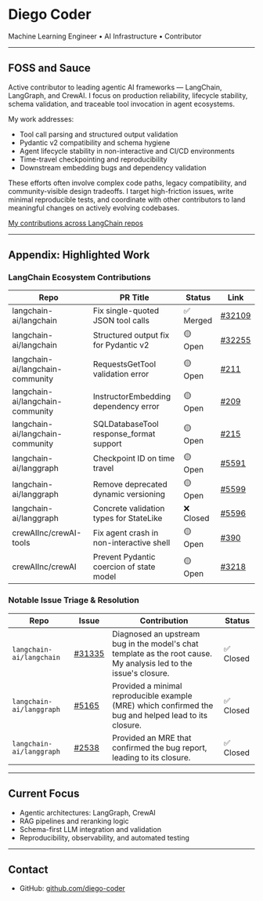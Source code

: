 # Diego Coder

Machine Learning Engineer • AI Infrastructure • Contributor

---

## FOSS and Sauce

Active contributor to leading agentic AI frameworks — LangChain, LangGraph, and CrewAI. I focus on production reliability, lifecycle stability, schema validation, and traceable tool invocation in agent ecosystems.

My work addresses:

- Tool call parsing and structured output validation
- Pydantic v2 compatibility and schema hygiene
- Agent lifecycle stability in non-interactive and CI/CD environments
- Time-travel checkpointing and reproducibility
- Downstream embedding bugs and dependency validation

These efforts often involve complex code paths, legacy compatibility, and community-visible design tradeoffs. I target high-friction issues, write minimal reproducible tests, and coordinate with other contributors to land meaningful changes on actively evolving codebases.

[My contributions across LangChain repos](https://github.com/search?q=org%3Alangchain-ai+involves%3Adiego-coder&type=Issues)

---

## Appendix: Highlighted Work

### LangChain Ecosystem Contributions

| Repo | PR Title | Status | Link |
|------|----------|--------|------|
| langchain-ai/langchain | Fix single-quoted JSON tool calls | ✅ Merged | [#32109](https://github.com/langchain-ai/langchain/pull/32109) |
| langchain-ai/langchain | Structured output fix for Pydantic v2 | 🟡 Open | [#32255](https://github.com/langchain-ai/langchain/pull/32255) |
| langchain-ai/langchain-community | RequestsGetTool validation error | 🟡 Open | [#211](https://github.com/langchain-ai/langchain-community/pull/211) |
| langchain-ai/langchain-community | InstructorEmbedding dependency error | 🟡 Open | [#209](https://github.com/langchain-ai/langchain-community/pull/209) |
| langchain-ai/langchain-community | SQLDatabaseTool response\_format support | 🟡 Open | [#215](https://github.com/langchain-ai/langchain-community/pull/215) |
| langchain-ai/langgraph | Checkpoint ID on time travel | 🟡 Open | [#5591](https://github.com/langchain-ai/langgraph/pull/5591) |
| langchain-ai/langgraph | Remove deprecated dynamic versioning | 🟡 Open | [#5599](https://github.com/langchain-ai/langgraph/pull/5599) |
| langchain-ai/langgraph | Concrete validation types for StateLike | ❌ Closed | [#5596](https://github.com/langchain-ai/langgraph/pull/5596) |
| crewAIInc/crewAI-tools | Fix agent crash in non-interactive shell | 🟡 Open | [#390](https://github.com/crewAIInc/crewAI-tools/pull/390) |
| crewAIInc/crewAI | Prevent Pydantic coercion of state model | 🟡 Open | [#3218](https://github.com/crewAIInc/crewAI/pull/3218) |

### Notable Issue Triage & Resolution

| Repo                  | Issue                                                       | Contribution                                                                                                     | Status      |
| --------------------- | ----------------------------------------------------------- | ---------------------------------------------------------------------------------------------------------------- | ----------- |
| `langchain-ai/langchain` | [#31335](https://github.com/langchain-ai/langchain/issues/31335) | Diagnosed an upstream bug in the model's chat template as the root cause. My analysis led to the issue's closure. | ✅ Closed   |
| `langchain-ai/langgraph` | [#5165](https://github.com/langchain-ai/langgraph/issues/5165)   | Provided a minimal reproducible example (MRE) which confirmed the bug and helped lead to its closure.             | ✅ Closed   |
| `langchain-ai/langgraph` | [#2538](https://github.com/langchain-ai/langgraph/issues/2538)   | Provided an MRE that confirmed the bug report, leading to its closure.                                           | ✅ Closed   |



---

## Current Focus

- Agentic architectures: LangGraph, CrewAI
- RAG pipelines and reranking logic
- Schema-first LLM integration and validation
- Reproducibility, observability, and automated testing

---

## Contact

- GitHub: [github.com/diego-coder](https://github.com/diego-coder)
